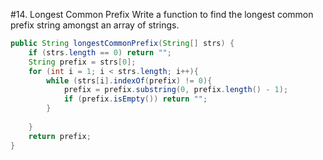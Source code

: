 #14. Longest Common Prefix
Write a function to find the longest common prefix string amongst an array of strings.
```java
public String longestCommonPrefix(String[] strs) {
    if (strs.length == 0) return "";
    String prefix = strs[0];
    for (int i = 1; i < strs.length; i++){
        while (strs[i].indexOf(prefix) != 0){
            prefix = prefix.substring(0, prefix.length() - 1);
            if (prefix.isEmpty()) return "";
        }
        
    }
    return prefix;
}
```
